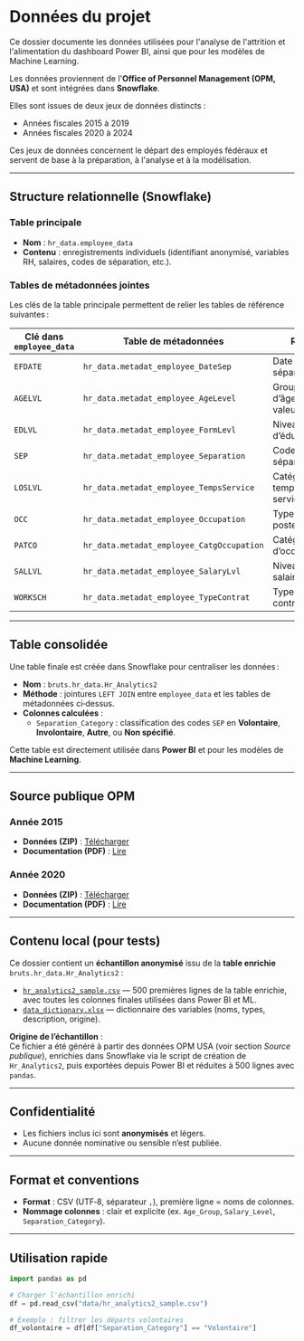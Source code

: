 # Données du projet

Ce dossier documente les données utilisées pour l'analyse de l'attrition et l'alimentation du dashboard Power BI, ainsi que pour les modèles de Machine Learning.

Les données proviennent de l'**Office of Personnel Management (OPM, USA)** et sont intégrées dans **Snowflake**.

Elles sont issues de deux jeux de données distincts :

- Années fiscales 2015 à 2019
- Années fiscales 2020 à 2024

Ces jeux de données concernent le départ des employés fédéraux et servent de base à la préparation, à l'analyse et à la modélisation.

---

## Structure relationnelle (Snowflake)

### Table principale
- **Nom** : `hr_data.employee_data`
- **Contenu** : enregistrements individuels (identifiant anonymisé, variables RH, salaires, codes de séparation, etc.).

### Tables de métadonnées jointes
Les clés de la table principale permettent de relier les tables de référence suivantes :

| Clé dans `employee_data` | Table de métadonnées | Rôle |
|--------------------------|----------------------|------|
| `EFDATE`                 | `hr_data.metadat_employee_DateSep` | Date de séparation |
| `AGELVL`                 | `hr_data.metadat_employee_AgeLevel` | Groupe d’âge et valeur |
| `EDLVL`                  | `hr_data.metadat_employee_FormLevl` | Niveau d’éducation |
| `SEP`                    | `hr_data.metadat_employee_Separation` | Code de séparation |
| `LOSLVL`                 | `hr_data.metadat_employee_TempsService` | Catégorie de temps de service |
| `OCC`                    | `hr_data.metadat_employee_Occupation` | Type de poste |
| `PATCO`                  | `hr_data.metadat_employee_CatgOccupation` | Catégorie d’occupation |
| `SALLVL`                 | `hr_data.metadat_employee_SalaryLvl` | Niveau de salaire |
| `WORKSCH`                | `hr_data.metadat_employee_TypeContrat` | Type de contrat |

---

## Table consolidée

Une table finale est créée dans Snowflake pour centraliser les données :

- **Nom** : `bruts.hr_data.Hr_Analytics2`
- **Méthode** : jointures `LEFT JOIN` entre `employee_data` et les tables de métadonnées ci‑dessus.
- **Colonnes calculées** :
  - `Separation_Category` : classification des codes `SEP` en **Volontaire**, **Involontaire**, **Autre**, ou **Non spécifié**.

Cette table est directement utilisée dans **Power BI** et pour les modèles de **Machine Learning**.

---

## Source publique OPM

### Année 2015
- **Données (ZIP)** : [Télécharger](https://www.opm.gov/data/datasets/Files/611/004f4b85-fe4f-4e7d-bd7b-2d23033570cb.zip)
- **Documentation (PDF)** : [Lire](https://www.opm.gov/data/datasets/Files/611/0e9d0a58-7601-4215-99c6-fc63274f7511.pdf)

### Année 2020
- **Données (ZIP)** : [Télécharger](https://www.opm.gov/data/datasets/Files/652/21d85c40-bd35-4f20-9359-281a31af39b1.zip)
- **Documentation (PDF)** : [Lire](https://www.opm.gov/data/datasets/Files/652/f17bf96e-e96f-429e-9606-eac534ce6c9b.pdf)

---

## Contenu local (pour tests)

Ce dossier contient un **échantillon anonymisé** issu de la **table enrichie** `bruts.hr_data.Hr_Analytics2` :

- [`hr_analytics2_sample.csv`](data/hr_analytics2_sample.csv) — 500 premières lignes de la table enrichie, avec toutes les colonnes finales utilisées dans Power BI et ML.
- [`data_dictionary.xlsx`](data/data_dictionary.xlsx) — dictionnaire des variables (noms, types, description, origine).


**Origine de l’échantillon** :  
Ce fichier a été généré à partir des données OPM USA (voir section *Source publique*), enrichies dans Snowflake via le script de création de `Hr_Analytics2`, puis exportées depuis Power BI et réduites à 500 lignes avec `pandas`.

---

## Confidentialité
- Les fichiers inclus ici sont **anonymisés** et légers.
- Aucune donnée nominative ou sensible n’est publiée.

---

## Format et conventions
- **Format** : CSV (UTF‑8, séparateur `,`), première ligne = noms de colonnes.
- **Nommage colonnes** : clair et explicite (ex. `Age_Group`, `Salary_Level`, `Separation_Category`).

---

## Utilisation rapide
```python
import pandas as pd

# Charger l'échantillon enrichi
df = pd.read_csv("data/hr_analytics2_sample.csv")

# Exemple : filtrer les départs volontaires
df_volontaire = df[df["Separation_Category"] == "Volontaire"]
